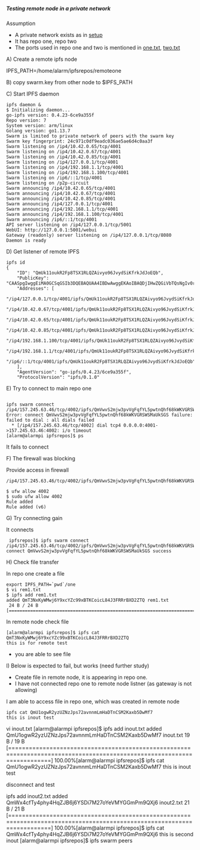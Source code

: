 ##### Testing remote node in a private network

Assumption

- A private network exists as in [setup](goipfsvalidate.md)
- It has repo one, repo two
- The ports used in repo one and two is mentioned in [one.txt](one.txt), [two.txt](two.txt)


A) Create a remote ipfs node

IPFS_PATH=/home/alarm/ipfsrepos/remoteone


B) copy swarm.key from other node to $IPFS_PATH

C) Start IPFS daemon

```
ipfs daemon &
$ Initializing daemon...
go-ipfs version: 0.4.23-6ce9a355f
Repo version: 7
System version: arm/linux
Golang version: go1.13.7
Swarm is limited to private network of peers with the swarm key
Swarm key fingerprint: 24c971c0df9eadc036ae5ae6d4c0aa3f
Swarm listening on /ip4/10.42.0.65/tcp/4001
Swarm listening on /ip4/10.42.0.67/tcp/4001
Swarm listening on /ip4/10.42.0.85/tcp/4001
Swarm listening on /ip4/127.0.0.1/tcp/4001
Swarm listening on /ip4/192.168.1.1/tcp/4001
Swarm listening on /ip4/192.168.1.100/tcp/4001
Swarm listening on /ip6/::1/tcp/4001
Swarm listening on /p2p-circuit
Swarm announcing /ip4/10.42.0.65/tcp/4001
Swarm announcing /ip4/10.42.0.67/tcp/4001
Swarm announcing /ip4/10.42.0.85/tcp/4001
Swarm announcing /ip4/127.0.0.1/tcp/4001
Swarm announcing /ip4/192.168.1.1/tcp/4001
Swarm announcing /ip4/192.168.1.100/tcp/4001
Swarm announcing /ip6/::1/tcp/4001
API server listening on /ip4/127.0.0.1/tcp/5001
WebUI: http://127.0.0.1:5001/webui
Gateway (readonly) server listening on /ip4/127.0.0.1/tcp/8080
Daemon is ready

```

D) Get listener of remote IPFS 

```
ipfs id
{
	"ID": "QmUk11oukR2Fp8TSX1RLQZAivyo96JvydSiKfrkJdJoEQb",
	"PublicKey": "CAASpgIwggEiMA0GCSqGSIb3DQEBAQUAA4IBDwAwggEKAoIBAQDjIHwZQGiVbTQsNgIv0r2pJ8GbzZizCeIG/zqYM1qAwTYcbfWU2La5IhDHmrkgF6yh7grNXtk+a8qypTNHwzuz/3Rjzc+Zn9TDNuOYapX8GuE2Fj+1ayVKFg4iGfCupPvGcZaFuS6tchDVaGPw0DuyTUrum7NlZOX4k8gaKMyfYImqDJ0VC6/WRpMSju3YStfhjHN1+r/KbR++8OiWUGkLzsUA69Ckcqd4LAIz3yGTC0wKIj5ITY2hzr/an2G1r7aHjL6qiqsHTzWGFMdd5SIFfmWl69kB3+E56H+DUmbgypW25o2o+aQnm3y6zSSOjUU50ASFCv+8D0wSal3xUgdvAgMBAAE=",
	"Addresses": [
		"/ip4/127.0.0.1/tcp/4001/ipfs/QmUk11oukR2Fp8TSX1RLQZAivyo96JvydSiKfrkJdJoEQb",
		"/ip4/10.42.0.67/tcp/4001/ipfs/QmUk11oukR2Fp8TSX1RLQZAivyo96JvydSiKfrkJdJoEQb",
		"/ip4/10.42.0.65/tcp/4001/ipfs/QmUk11oukR2Fp8TSX1RLQZAivyo96JvydSiKfrkJdJoEQb",
		"/ip4/10.42.0.85/tcp/4001/ipfs/QmUk11oukR2Fp8TSX1RLQZAivyo96JvydSiKfrkJdJoEQb",
		"/ip4/192.168.1.100/tcp/4001/ipfs/QmUk11oukR2Fp8TSX1RLQZAivyo96JvydSiKfrkJdJoEQb",
		"/ip4/192.168.1.1/tcp/4001/ipfs/QmUk11oukR2Fp8TSX1RLQZAivyo96JvydSiKfrkJdJoEQb",
		"/ip6/::1/tcp/4001/ipfs/QmUk11oukR2Fp8TSX1RLQZAivyo96JvydSiKfrkJdJoEQb"
	],
	"AgentVersion": "go-ipfs/0.4.23/6ce9a355f",
	"ProtocolVersion": "ipfs/0.1.0"
```

E) Try to connect to main repo one  

```

ipfs swarm connect /ip4/157.245.63.46/tcp/4002/ipfs/QmVwvS2mjw3pvVgFqfYL5pwtnQhf68kWKVGRSWSMaUkSGS
Error: connect QmVwvS2mjw3pvVgFqfYL5pwtnQhf68kWKVGRSWSMaUkSGS failure: failed to dial : all dials failed
  * [/ip4/157.245.63.46/tcp/4002] dial tcp4 0.0.0.0:4001->157.245.63.46:4002: i/o timeout
[alarm@alarmpi ipfsrepos]$ ps  

```
It fails to connect

F) The firewall was blocking

Provide access in firewall

```
/ip4/157.245.63.46/tcp/4002/ipfs/QmVwvS2mjw3pvVgFqfYL5pwtnQhf68kWKVGRSWSMaUkSGS

$ ufw allow 4002
$ sudo ufw allow 4002
Rule added
Rule added (v6)

```

G) Try connecting gain

It connects

```
 ipfsrepos]$ ipfs swarm connect /ip4/157.245.63.46/tcp/4002/ipfs/QmVwvS2mjw3pvVgFqfYL5pwtnQhf68kWKVGRSWSMaUkSGS
connect QmVwvS2mjw3pvVgFqfYL5pwtnQhf68kWKVGRSWSMaUkSGS success

```

H) Check file transfer


In repo one create a file

```
export IPFS_PATH=`pwd`/one
$ vi rem1.txt
$ ipfs add rem1.txt
added QmT3NxKyWMwj6Y9xcYZc99xBTKCoicL84J3FRRrBXD2ZTQ rem1.txt
 24 B / 24 B [===============================================================================================

```

In remote node check file

```
[alarm@alarmpi ipfsrepos]$ ipfs cat QmT3NxKyWMwj6Y9xcYZc99xBTKCoicL84J3FRRrBXD2ZTQ
this is for remote test

```
- you are able to see file

I) Below is expected to fail, but works (need further study)

- Create file in remote node, it is appearing in repo one.
- I have not connected repo one to remote node listner (as gateway is not allowing)

I am able to access file in repo one, which was created in remote node

```
ipfs cat QmU1ogwR2yzUZNzJps72avnnmLmHaDTnCSM2Kaxb5DwMf7
this is inout test

```



 vi inout.txt
[alarm@alarmpi ipfsrepos]$ ipfs add inout.txt 
added QmU1ogwR2yzUZNzJps72avnnmLmHaDTnCSM2Kaxb5DwMf7 inout.txt
 19 B / 19 B [========================================================================================================================] 100.00%[alarm@alarmpi ipfsrepos]$ ipfs cat QmU1ogwR2yzUZNzJps72avnnmLmHaDTnCSM2Kaxb5DwMf7
this is inout test



disconnect and test

 ipfs add inout2.txt
added QmWx4cfTy4phy4HqZJB6j6YSDi7M27oYeVMYGGmPm9QXj6 inout2.txt
 21 B / 21 B [========================================================================================================================] 100.00%[alarm@alarmpi ipfsrepos]$ ipfs cat QmWx4cfTy4phy4HqZJB6j6YSDi7M27oYeVMYGGmPm9QXj6
this is second inout
[alarm@alarmpi ipfsrepos]$ ipfs swarm peers






